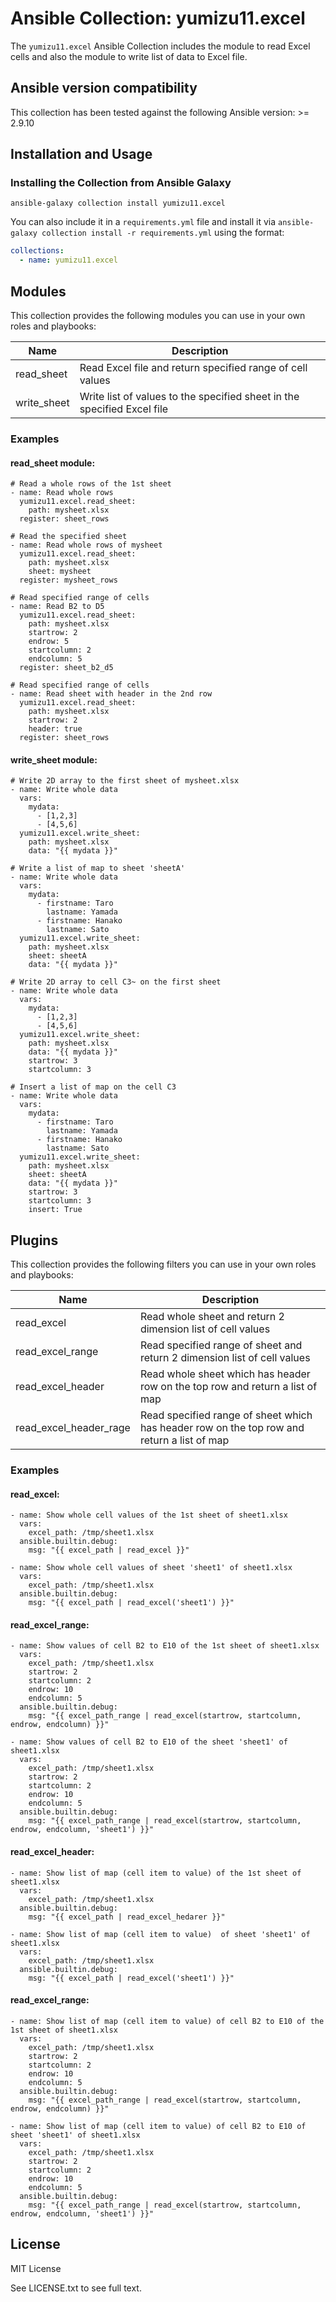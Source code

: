 # Ansible Collection: yumizu11.excel

The ```yumizu11.excel``` Ansible Collection includes the module to read Excel cells and also the module to write list of data to Excel file.

## Ansible version compatibility

This collection has been tested against the following Ansible version: >= 2.9.10

## Installation and Usage

### Installing the Collection from Ansible Galaxy

```
ansible-galaxy collection install yumizu11.excel
```

You can also include it in a ```requirements.yml``` file and install it via ```ansible-galaxy collection install -r requirements.yml``` using the format:

```yaml
collections:
  - name: yumizu11.excel
```

## Modules

This collection provides the following modules you can use in your own roles and playbooks:

|Name|Description|
|---|---|
|read_sheet|Read Excel file and return specified range of cell values|
|write_sheet|Write list of values to the specified sheet in the specified Excel file|

### Examples

#### read_sheet module:

```
# Read a whole rows of the 1st sheet
- name: Read whole rows
  yumizu11.excel.read_sheet:
    path: mysheet.xlsx
  register: sheet_rows

# Read the specified sheet
- name: Read whole rows of mysheet
  yumizu11.excel.read_sheet:
    path: mysheet.xlsx
    sheet: mysheet
  register: mysheet_rows

# Read specified range of cells
- name: Read B2 to D5
  yumizu11.excel.read_sheet:
    path: mysheet.xlsx
    startrow: 2
    endrow: 5
    startcolumn: 2
    endcolumn: 5
  register: sheet_b2_d5

# Read specified range of cells
- name: Read sheet with header in the 2nd row
  yumizu11.excel.read_sheet:
    path: mysheet.xlsx
    startrow: 2
    header: true
  register: sheet_rows
```

#### write_sheet module:

```
# Write 2D array to the first sheet of mysheet.xlsx
- name: Write whole data
  vars:
    mydata:
      - [1,2,3]
      - [4,5,6]
  yumizu11.excel.write_sheet:
    path: mysheet.xlsx
    data: "{{ mydata }}"

# Write a list of map to sheet 'sheetA'
- name: Write whole data
  vars:
    mydata:
      - firstname: Taro
        lastname: Yamada
      - firstname: Hanako
        lastname: Sato
  yumizu11.excel.write_sheet:
    path: mysheet.xlsx
    sheet: sheetA
    data: "{{ mydata }}"

# Write 2D array to cell C3~ on the first sheet
- name: Write whole data
  vars:
    mydata:
      - [1,2,3]
      - [4,5,6]
  yumizu11.excel.write_sheet:
    path: mysheet.xlsx
    data: "{{ mydata }}"
    startrow: 3
    startcolumn: 3

# Insert a list of map on the cell C3
- name: Write whole data
  vars:
    mydata:
      - firstname: Taro
        lastname: Yamada
      - firstname: Hanako
        lastname: Sato
  yumizu11.excel.write_sheet:
    path: mysheet.xlsx
    sheet: sheetA
    data: "{{ mydata }}"
    startrow: 3
    startcolumn: 3
    insert: True
```

## Plugins

This collection provides the following filters you can use in your own roles and playbooks:

|Name|Description|
|---|---|
|read_excel|Read whole sheet and return 2 dimension list of cell values|
|read_excel_range|Read specified range of sheet and return 2 dimension list of cell values|
|read_excel_header|Read whole sheet which has header row on the top row and return a list of map|
|read_excel_header_rage|Read specified range of sheet which has header row on the top row and return a list of map|

### Examples

#### read_excel:

```
- name: Show whole cell values of the 1st sheet of sheet1.xlsx
  vars:
    excel_path: /tmp/sheet1.xlsx
  ansible.builtin.debug:
    msg: "{{ excel_path | read_excel }}"

- name: Show whole cell values of sheet 'sheet1' of sheet1.xlsx
  vars:
    excel_path: /tmp/sheet1.xlsx
  ansible.builtin.debug:
    msg: "{{ excel_path | read_excel('sheet1') }}"
```

#### read_excel_range:

```
- name: Show values of cell B2 to E10 of the 1st sheet of sheet1.xlsx
  vars:
    excel_path: /tmp/sheet1.xlsx
    startrow: 2
    startcolumn: 2
    endrow: 10
    endcolumn: 5
  ansible.builtin.debug:
    msg: "{{ excel_path_range | read_excel(startrow, startcolumn, endrow, endcolumn) }}"

- name: Show values of cell B2 to E10 of the sheet 'sheet1' of sheet1.xlsx
  vars:
    excel_path: /tmp/sheet1.xlsx
    startrow: 2
    startcolumn: 2
    endrow: 10
    endcolumn: 5
  ansible.builtin.debug:
    msg: "{{ excel_path_range | read_excel(startrow, startcolumn, endrow, endcolumn, 'sheet1') }}"
```

#### read_excel_header:

```
- name: Show list of map (cell item to value) of the 1st sheet of sheet1.xlsx
  vars:
    excel_path: /tmp/sheet1.xlsx
  ansible.builtin.debug:
    msg: "{{ excel_path | read_excel_hedarer }}"

- name: Show list of map (cell item to value)  of sheet 'sheet1' of sheet1.xlsx
  vars:
    excel_path: /tmp/sheet1.xlsx
  ansible.builtin.debug:
    msg: "{{ excel_path | read_excel('sheet1') }}"
```

#### read_excel_range:

```
- name: Show list of map (cell item to value) of cell B2 to E10 of the 1st sheet of sheet1.xlsx
  vars:
    excel_path: /tmp/sheet1.xlsx
    startrow: 2
    startcolumn: 2
    endrow: 10
    endcolumn: 5
  ansible.builtin.debug:
    msg: "{{ excel_path_range | read_excel(startrow, startcolumn, endrow, endcolumn) }}"

- name: Show list of map (cell item to value) of cell B2 to E10 of sheet 'sheet1' of sheet1.xlsx
  vars:
    excel_path: /tmp/sheet1.xlsx
    startrow: 2
    startcolumn: 2
    endrow: 10
    endcolumn: 5
  ansible.builtin.debug:
    msg: "{{ excel_path_range | read_excel(startrow, startcolumn, endrow, endcolumn, 'sheet1') }}"
```

## License

MIT License

See LICENSE.txt to see full text.
